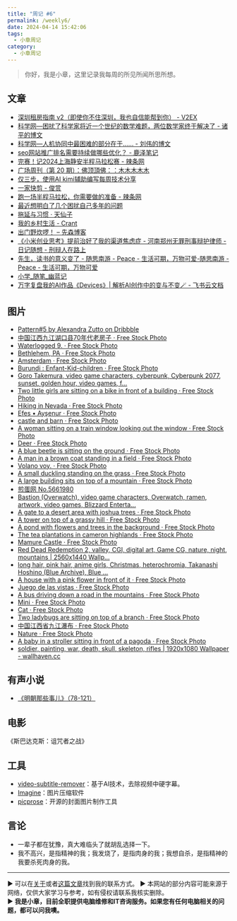 ```yaml
---
title: "周记 #6"
permalink: /weekly6/
date: 2024-04-14 15:42:06
tags:
  - 小章周记
category:
  - 小章周记
---
```



> 你好，我是小章，这里记录我每周的所见所闻所思所想。

## 文章

- [深圳租房指南 v2（即使你不住深圳，我也自信能帮到你） - V2EX](https://www.v2ex.com/t/1031215)
- [科学网—困扰了科学家将近一个世纪的数学难题，两位数学家终于解决了 - 诸平的博文](https://blog.sciencenet.cn/blog-212210-1429663.html)
- [科学网—人机协同中最困难的部分在于…… - 刘伟的博文](https://blog.sciencenet.cn/blog-40841-1429693.html)
- [seo网站推广排名需要持续做哪些优化？ - 鹿泽笔记](https://www.bailuze.com/6900.html)
- [完赛！记2024上海静安半程马拉松赛 - 辣条网](https://www.latiao.org/1758.html)
- [广场周刊（第 20 期）：佛顶頂佛：：木木木木木](https://immmmm.com/weekly-20-20240406/)
- [仅三步，使用AI kimi辅助编写每周技术分享](https://u3du.com/three-simple-steps-to-using-ai-kimi-for-weekly-tech-sharing/)
- [一家快剪 - 俊赏](https://dujun.io/1752.html)
- [跑一场半程马拉松，你需要做的准备 - 辣条网](https://www.latiao.org/1834.html)
- [最近想明白了几个困扰自己多年的问题](https://www.edony.ink/persoanl-problems-that-has-been-bothering-me-for-years/)
- [拖延与习惯 · 天仙子](https://tianxianzi.me/2024/04/12/procrastination/)
- [我的乡村生活 - Crant](https://www.crant.cn/archives/1713089903065)
- [出门野炊啰！ – 先森博客](https://www.sey.ink/6113/)
- [《小米创业思考》提前治好了我的渠道焦虑症 - 河南郑州无罪刑事辩护律师 - 日记随想 - 刑辩人在路上](https://xingbianren.cn/post/205.html)
- [先生，读书的意义变了 - 随思南游 - Peace - 生活可期，万物可爱-随思南游 - Peace - 生活可期，万物可爱](https://www.ssnur.com/dushudeyiyi/)
- [小学_随笔_幽蓝记](https://www.e9797.com/?id=17)
- [万字复盘我的AI作品《Devices》| 解析AI创作中的变与不变🪄 - 飞书云文档](https://f7rdq2pzot.feishu.cn/docx/HjZXduuNgolptzxiAhDcgeJdnYg)

## 图片

- [Pattern#5 by Alexandra Zutto on Dribbble](https://dribbble.com/shots/23994904)
- [中国江西九江湖口县70年代老房子 · Free Stock Photo](https://www.pexels.com/photo/70-21621567/)
- [Waterlogged 9. · Free Stock Photo](https://www.pexels.com/photo/waterlogged-9-21617977/)
- [Bethlehem, PA · Free Stock Photo](https://www.pexels.com/photo/bethlehem-pa-21613247/)
- [Amsterdam · Free Stock Photo](https://www.pexels.com/photo/amsterdam-21582558/)
- [Burundi : Enfant-Kid-children · Free Stock Photo](https://www.pexels.com/photo/burundi-enfant-kid-children-21582355/)
- [Goro Takemura, video game characters, cyberpunk, Cyberpunk 2077, sunset, golden hour, video games, f...](https://wallhaven.cc/w/rrzv2q)
- [Two little girls are sitting on a bike in front of a building · Free Stock Photo](https://www.pexels.com/photo/two-little-girls-are-sitting-on-a-bike-in-front-of-a-building-21622456/)
- [Hiking in Nevada · Free Stock Photo](https://www.pexels.com/photo/hiking-in-nevada-21622195/)
- [Efes • Ayşenur · Free Stock Photo](https://www.pexels.com/photo/efes-aysenur-21582557/)
- [castle and barn · Free Stock Photo](https://www.pexels.com/photo/castle-and-barn-21578810/)
- [A woman sitting on a train window looking out the window · Free Stock Photo](https://www.pexels.com/photo/a-woman-sitting-on-a-train-window-looking-out-the-window-21578780/)
- [Deer · Free Stock Photo](https://www.pexels.com/photo/deer-21572344/)
- [A blue beetle is sitting on the ground · Free Stock Photo](https://www.pexels.com/photo/a-blue-beetle-is-sitting-on-the-ground-21559980/)
- [A man in a brown coat standing in a field · Free Stock Photo](https://www.pexels.com/photo/a-man-in-a-brown-coat-standing-in-a-field-21554916/)
- [Volano voy. · Free Stock Photo](https://www.pexels.com/photo/volano-voy-21550688/)
- [A small duckling standing on the grass · Free Stock Photo](https://www.pexels.com/photo/a-small-duckling-standing-on-the-grass-21555927/)
- [A large building sits on top of a mountain · Free Stock Photo](https://www.pexels.com/photo/a-large-building-sits-on-top-of-a-mountain-21578098/)
- [煎蛋网 No.5661980](https://jandan.net/t/5661980)
- [Bastion (Overwatch), video game characters, Overwatch, ramen, artwork, video games, Blizzard Enterta...](https://wallhaven.cc/w/p9xrw3)
- [A gate to a desert area with joshua trees · Free Stock Photo](https://www.pexels.com/photo/landscape-vacation-summer-building-21550587/)
- [A tower on top of a grassy hill · Free Stock Photo](https://www.pexels.com/photo/a-tower-on-top-of-a-grassy-hill-21418104/)
- [A pond with flowers and trees in the background · Free Stock Photo](https://www.pexels.com/photo/a-pond-with-flowers-and-trees-in-the-background-21578685/)
- [The tea plantations in cameron highlands · Free Stock Photo](https://www.pexels.com/photo/the-tea-plantations-in-cameron-highlands-21624098/)
- [Mamure Castle · Free Stock Photo](https://www.pexels.com/photo/mamure-castle-21620258/)
- [Red Dead Redemption 2, valley, CGI, digital art, Game CG, nature, night, mountains | 2560x1440 Wallp...](https://wallhaven.cc/w/jxo6q5)
- [long hair, pink hair, anime girls, Christmas, heterochromia, Takanashi Hoshino (Blue Archive), Blue ...](https://wallhaven.cc/w/yxrz37)
- [A house with a pink flower in front of it · Free Stock Photo](https://www.pexels.com/photo/a-house-with-a-pink-flower-in-front-of-it-21638094/)
- [Juego de las vistas · Free Stock Photo](https://www.pexels.com/photo/juego-de-las-vistas-21545472/)
- [A bus driving down a road in the mountains · Free Stock Photo](https://www.pexels.com/photo/a-bus-driving-down-a-road-in-the-mountains-21620928/)
- [Mini · Free Stock Photo](https://www.pexels.com/photo/mini-21609686/)
- [Cat · Free Stock Photo](https://www.pexels.com/photo/cat-21601864/)
- [Two ladybugs are sitting on top of a branch · Free Stock Photo](https://www.pexels.com/photo/two-ladybugs-are-sitting-on-top-of-a-branch-21579732/)
- [中国江西省九江瀑布 · Free Stock Photo](https://www.pexels.com/photo/21621511/)
- [Nature · Free Stock Photo](https://www.pexels.com/photo/nature-21622196/)
- [A baby in a stroller sitting in front of a pagoda · Free Stock Photo](https://www.pexels.com/photo/a-baby-in-a-stroller-sitting-in-front-of-a-pagoda-21622455/)
- [soldier, painting, war, death, skull, skeleton, rifles | 1920x1080 Wallpaper - wallhaven.cc](https://wallhaven.cc/w/wer1vx)

## 有声小说

- [《明朝那些事儿》（78-121）](https://www.ximalaya.com/album/13507836)

## 电影

《斯巴达克斯：诅咒者之战》

## 工具

- [video-subtitle-remover](https://github.com/YaoFANGUK/video-subtitle-remover)：基于AI技术，去除视频中硬字幕。
- [Imagine](https://github.com/meowtec/Imagine)：图片压缩软件
- [picprose](https://www.picprose.net)：开源的封面图片制作工具

## 言论

- 一辈子都在犹豫，真大难临头了就胡乱选择一下。
- 我不高兴，是指精神的我；我发烧了，是指肉身的我；我想自杀，是指精神的我要杀死肉身的我。

---
▶ 可以在[关于](https://itxiaozhang.com/about/)或者[这篇文章](https://itxiaozhang.com/about-computer-repair-services-with-me/)找到我的联系方式。
▶ 本网站的部分内容可能来源于网络，仅供大家学习与参考，如有侵权请联系我核实删除。  
▶ **我是小章，目前全职提供电脑维修和IT咨询服务。如果您有任何电脑相关的问题，都可以问我噢。**  
